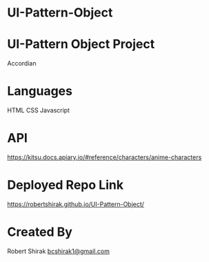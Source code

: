# UI-Pattern-Object

# UI-Pattern Object Project
Accordian

# Languages
HTML
CSS
Javascript

# API
https://kitsu.docs.apiary.io/#reference/characters/anime-characters

# Deployed Repo Link
https://robertshirak.github.io/UI-Pattern-Object/

# Created By
Robert Shirak
bcshirak1@gmail.com